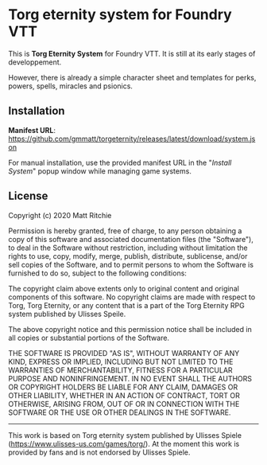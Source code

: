 # Torg eternity system for Foundry VTT
This is **Torg Eternity System** for Foundry VTT. It is still at its early stages of developpement.

However, there is already a simple character sheet and templates for perks, powers, spells, miracles and psionics.



## Installation
**Manifest URL**: https://github.com/gmmatt/torgeternity/releases/latest/download/system.json

For manual installation, use the provided manifest URL in the "*Install System*" popup window while managing game systems.


## License

Copyright (c) 2020 Matt Ritchie

Permission is hereby granted, free of charge, to any person obtaining a copy
of this software and associated documentation files (the "Software"), to deal
in the Software without restriction, including without limitation the rights
to use, copy, modify, merge, publish, distribute, sublicense, and/or sell
copies of the Software, and to permit persons to whom the Software is
furnished to do so, subject to the following conditions:

The copyright claim above extents only to original content and original
components of this software. No copyright claims are made with respect to 
Torg, Torg Eternity, or any content that is a part of the Torg Eternity 
RPG system published by Ulisses Speile. 

The above copyright notice and this permission notice shall be included in all
copies or substantial portions of the Software.

THE SOFTWARE IS PROVIDED "AS IS", WITHOUT WARRANTY OF ANY KIND, EXPRESS OR
IMPLIED, INCLUDING BUT NOT LIMITED TO THE WARRANTIES OF MERCHANTABILITY,
FITNESS FOR A PARTICULAR PURPOSE AND NONINFRINGEMENT. IN NO EVENT SHALL THE
AUTHORS OR COPYRIGHT HOLDERS BE LIABLE FOR ANY CLAIM, DAMAGES OR OTHER
LIABILITY, WHETHER IN AN ACTION OF CONTRACT, TORT OR OTHERWISE, ARISING FROM,
OUT OF OR IN CONNECTION WITH THE SOFTWARE OR THE USE OR OTHER DEALINGS IN THE
SOFTWARE.

---
This work is based on Torg eternity system published by Ulisses Spiele (https://www.ulisses-us.com/games/torg/). At the moment this
work is provided by fans and is not endorsed by Ulisses Spiele.